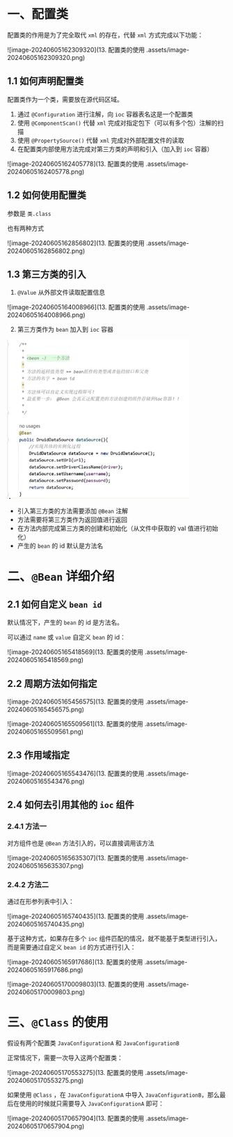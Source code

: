 # 一、配置类

配置类的作用是为了完全取代 `xml` 的存在，代替 `xml` 方式完成以下功能：

![image-20240605162309320](13. 配置类的使用 .assets/image-20240605162309320.png)

## 1.1 如何声明配置类

配置类作为一个类，需要放在源代码区域。

1. 通过 `@Configuration` 进行注解，向 `ioc` 容器表名这是一个配置类
2. 使用 `@ComponentScan()` 代替 `xml` 完成对指定包下（可以有多个包）注解的扫描
3. 使用 `@PropertySource()` 代替 `xml` 完成对外部配置文件的读取
4. 在配置类内部使用方法完成对第三方类的声明和引入（加入到 `ioc` 容器）

![image-20240605162405778](13. 配置类的使用 .assets/image-20240605162405778.png)

## 1.2 如何使用配置类

参数是 `类.class`

也有两种方式 

![image-20240605162856802](13. 配置类的使用 .assets/image-20240605162856802.png)

## 1.3 第三方类的引入

1. `@Value` 从外部文件读取配置信息

![image-20240605164008966](13. 配置类的使用 .assets/image-20240605164008966.png)

2. 第三方类作为 `bean` 加入到 `ioc` 容器

<img src="13. 配置类的使用 .assets/image-20240605164050038.png" alt="image-20240605164050038" style="zoom:67%;" />

- 引入第三方类的方法需要添加 `@Bean` 注解
- 方法需要将第三方类作为返回值进行返回
- 在方法内部完成第三方类的创建和初始化（从文件中获取的 val 值进行初始化）
- 产生的 `bean` 的 id 默认是方法名

# 二、`@Bean` 详细介绍

## 2.1 如何自定义 `bean id`

默认情况下，产生的 `bean` 的 id 是方法名。

可以通过 `name` 或 `value` 自定义 `bean` 的 id：

![image-20240605165418569](13. 配置类的使用 .assets/image-20240605165418569.png)

## 2.2 周期方法如何指定

![image-20240605165456575](13. 配置类的使用 .assets/image-20240605165456575.png)

![image-20240605165509561](13. 配置类的使用 .assets/image-20240605165509561.png)

## 2.3 作用域指定

![image-20240605165543476](13. 配置类的使用 .assets/image-20240605165543476.png)

## 2.4 如何去引用其他的 `ioc` 组件

### 2.4.1 方法一

对方组件也是 `@Bean` 方法引入的，可以直接调用该方法

![image-20240605165635307](13. 配置类的使用 .assets/image-20240605165635307.png)

### 2.4.2 方法二

通过在形参列表中引入：

![image-20240605165740435](13. 配置类的使用 .assets/image-20240605165740435.png)

基于这种方式，如果存在多个 `ioc` 组件匹配的情况，就不能基于类型进行引入，而是需要通过自定义 `bean id` 的方式进行引入：

![image-20240605165917686](13. 配置类的使用 .assets/image-20240605165917686.png)

![image-20240605170009803](13. 配置类的使用 .assets/image-20240605170009803.png)

# 三、`@Class` 的使用

假设有两个配置类 `JavaConfigurationA` 和 `JavaConfigurationB`

正常情况下，需要一次导入这两个配置类：

![image-20240605170553275](13. 配置类的使用 .assets/image-20240605170553275.png)

如果使用 `@Class` ，在 `JavaConfigurationA` 中导入 `JavaConfigurationB`，那么最后在使用的时候就只需要导入 `JavaConfigurationA` 即可：

![image-20240605170657904](13. 配置类的使用 .assets/image-20240605170657904.png)